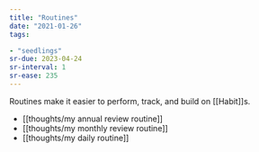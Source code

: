 ```yaml
---
title: "Routines"
date: "2021-01-26"
tags:

- "seedlings"
sr-due: 2023-04-24
sr-interval: 1
sr-ease: 235
---
```


Routines make it easier to perform, track, and build on [[Habit]]s. 

- [[thoughts/my annual review routine]]
- [[thoughts/my monthly review routine]]
- [[thoughts/my daily routine]]